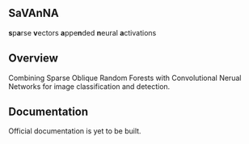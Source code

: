 ## SaVAnNA

**s**p**a**rse **v**ectors **a**ppe**n**ded **n**eural **a**ctivations

## Overview

Combining Sparse Oblique Random Forests with Convolutional Nerual Networks for image classification and detection.

## Documentation

Official documentation is yet to be built.
